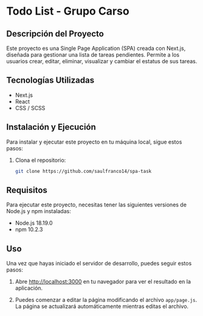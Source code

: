 # Todo List - Grupo Carso

## Descripción del Proyecto
Este proyecto es una Single Page Application (SPA) creada con Next.js, diseñada para gestionar una lista de tareas pendientes. Permite a los usuarios crear, editar, eliminar, visualizar y cambiar el estatus de sus tareas.

## Tecnologías Utilizadas
- Next.js
- React
- CSS / SCSS

## Instalación y Ejecución
Para instalar y ejecutar este proyecto en tu máquina local, sigue estos pasos:

1. Clona el repositorio:
   ```bash
   git clone https://github.com/saulfranco14/spa-task


## Requisitos

Para ejecutar este proyecto, necesitas tener las siguientes versiones de Node.js y npm instaladas:

- Node.js 18.19.0
- npm 10.2.3


## Uso

Una vez que hayas iniciado el servidor de desarrollo, puedes seguir estos pasos:

1. Abre [http://localhost:3000](http://localhost:3000) en tu navegador para ver el resultado en la aplicación.

2. Puedes comenzar a editar la página modificando el archivo `app/page.js`. La página se actualizará automáticamente mientras editas el archivo.
